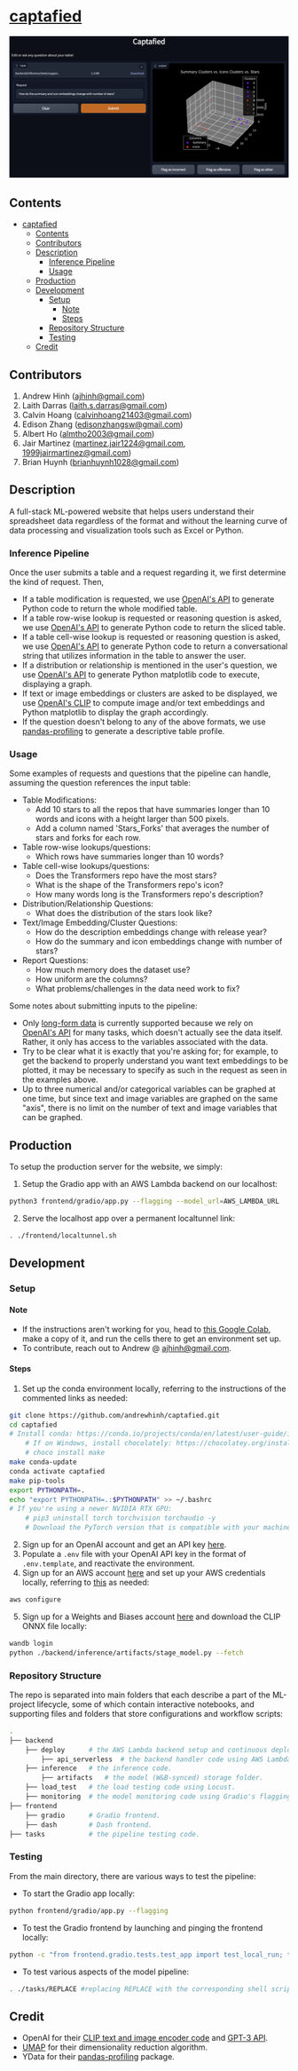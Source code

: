 # [captafied](https://captafied.loca.lt/)

![demo](./demo.png)

## Contents

- [captafied](#captafied)
  - [Contents](#contents)
  - [Contributors](#contributors)
  - [Description](#description)
    - [Inference Pipeline](#inference-pipeline)
    - [Usage](#usage)
  - [Production](#production)
  - [Development](#development)
    - [Setup](#setup)
      - [Note](#note)
      - [Steps](#steps)
    - [Repository Structure](#repository-structure)
    - [Testing](#testing)
  - [Credit](#credit)

## Contributors

1. Andrew Hinh (ajhinh@gmail.com)
2. Laith Darras (laith.s.darras@gmail.com)
3. Calvin Hoang (calvinhoang21403@gmail.com)
4. Edison Zhang (edisonzhangsw@gmail.com)
5. Albert Ho (almtho2003@gmail.com)
6. Jair Martinez (martinez.jair1224@gmail.com, 1999jairmartinez@gmail.com)
7. Brian Huynh (brianhuynh1028@gmail.com)

## Description

A full-stack ML-powered website that helps users understand their spreadsheet data regardless of the format and without the learning curve of data processing and visualization tools such as Excel or Python.

### Inference Pipeline

Once the user submits a table and a request regarding it, we first determine the kind of request. Then,

- If a table modification is requested, we use [OpenAI's API](#credit) to generate Python code to return the whole modified table.
- If a table row-wise lookup is requested or reasoning question is asked, we use [OpenAI's API](#credit) to generate Python code to return the sliced table.
- If a table cell-wise lookup is requested or reasoning question is asked, we use [OpenAI's API](#credit) to generate Python code to return a conversational string that utilizes information in the table to answer the user.
- If a distribution or relationship is mentioned in the user's question, we use [OpenAI's API](#credit) to generate Python matplotlib code to execute, displaying a graph.
- If text or image embeddings or clusters are asked to be displayed, we use [OpenAI's CLIP](#credit) to compute image and/or text embeddings and Python matplotlib to display the graph accordingly.
- If the question doesn't belong to any of the above formats, we use [pandas-profiling](#credit) to generate a descriptive table profile.

### Usage

Some examples of requests and questions that the pipeline can handle, assuming the question references the input table:

- Table Modifications:
  - Add 10 stars to all the repos that have summaries longer than 10 words and icons with a height larger than 500 pixels.
  - Add a column named 'Stars_Forks' that averages the number of stars and forks for each row.
- Table row-wise lookups/questions:
  - Which rows have summaries longer than 10 words?
- Table cell-wise lookups/questions:
  - Does the Transformers repo have the most stars?
  - What is the shape of the Transformers repo's icon?
  - How many words long is the Transformers repo's description?
- Distribution/Relationship Questions:
  - What does the distribution of the stars look like?
- Text/Image Embedding/Cluster Questions:
  - How do the description embeddings change with release year?
  - How do the summary and icon embeddings change with number of stars?
- Report Questions:
  - How much memory does the dataset use?
  - How uniform are the columns?
  - What problems/challenges in the data need work to fix?

Some notes about submitting inputs to the pipeline:

- Only [long-form data](https://seaborn.pydata.org/tutorial/data_structure.html#long-form-vs-wide-form-data) is currently supported because we rely on [OpenAI's API](#credit) for many tasks, which doesn't actually see the data itself. Rather, it only has access to the variables associated with the data.
- Try to be clear what it is exactly that you're asking for; for example, to get the backend to properly understand you want text embeddings to be plotted, it may be necessary to specify as such in the request as seen in the examples above.
- Up to three numerical and/or categorical variables can be graphed at one time, but since text and image variables are graphed on the same "axis", there is no limit on the number of text and image variables that can be graphed.



## Production

To setup the production server for the website, we simply:

1. Setup the Gradio app with an AWS Lambda backend on our localhost:

```bash
python3 frontend/gradio/app.py --flagging --model_url=AWS_LAMBDA_URL
```

2. Serve the localhost app over a permanent localtunnel link:

```bash
. ./frontend/localtunnel.sh
```

## Development

### Setup

#### Note

- If the instructions aren't working for you, head to [this Google Colab](https://colab.research.google.com/drive/1Z34DLHJm1i1e1tnknICujfZC6IaToU3k?usp=sharing), make a copy of it, and run the cells there to get an environment set up.
- To contribute, reach out to Andrew @ ajhinh@gmail.com.

#### Steps

1. Set up the conda environment locally, referring to the instructions of the commented links as needed:

```bash
git clone https://github.com/andrewhinh/captafied.git
cd captafied
# Install conda: https://conda.io/projects/conda/en/latest/user-guide/install/index.html#regular-installation
    # If on Windows, install chocolately: https://chocolatey.org/install. Then, run:
    # choco install make
make conda-update 
conda activate captafied
make pip-tools
export PYTHONPATH=.
echo "export PYTHONPATH=.:$PYTHONPATH" >> ~/.bashrc
# If you're using a newer NVIDIA RTX GPU: 
    # pip3 uninstall torch torchvision torchaudio -y
    # Download the PyTorch version that is compatible with your machine: https://pytorch.org/get-started/locally/
```

2. Sign up for an OpenAI account and get an API key [here](https://beta.openai.com/account/api-keys).
3. Populate a `.env` file with your OpenAI API key in the format of `.env.template`, and reactivate the environment.
4. Sign up for an AWS account [here](https://us-west-2.console.aws.amazon.com/ecr/create-repository?region=us-west-2) and set up your AWS credentials locally, referring to [this](https://docs.aws.amazon.com/cli/latest/userguide/cli-configure-quickstart.html#cli-configure-quickstart-config) as needed:

```bash
aws configure
```

5. Sign up for a Weights and Biases account [here](https://wandb.ai/signup) and download the CLIP ONNX file locally:

```bash
wandb login
python ./backend/inference/artifacts/stage_model.py --fetch
```

### Repository Structure

The repo is separated into main folders that each describe a part of the ML-project lifecycle, some of which contain interactive notebooks, and supporting files and folders that store configurations and workflow scripts:

```bash
.
├── backend   
    ├── deploy      # the AWS Lambda backend setup and continuous deployment code.
        ├── api_serverless  # the backend handler code using AWS Lambda.
    ├── inference   # the inference code.
        ├── artifacts   # the model (W&B-synced) storage folder.
    ├── load_test   # the load testing code using Locust.
    ├── monitoring  # the model monitoring code using Gradio's flagging feature.
├── frontend        
    ├── gradio      # Gradio frontend.
    ├── dash        # Dash frontend.
├── tasks           # the pipeline testing code.
```

### Testing

From the main directory, there are various ways to test the pipeline:

- To start the Gradio app locally:

```bash
python frontend/gradio/app.py --flagging
```

- To test the Gradio frontend by launching and pinging the frontend locally:

```bash
python -c "from frontend.gradio.tests.test_app import test_local_run; test_local_run()"
```

- To test various aspects of the model pipeline:

```bash
. ./tasks/REPLACE #replacing REPLACE with the corresponding shell script in the tasks/ folder
```

## Credit

- OpenAI for their [CLIP text and image encoder code](https://huggingface.co/openai/clip-vit-base-patch16) and [GPT-3 API](https://openai.com/api/).
- [UMAP](https://umap-learn.readthedocs.io/en/latest/index.html) for their dimensionality reduction algorithm.
- YData for their [pandas-profiling](https://github.com/ydataai/pandas-profiling) package.
